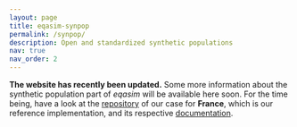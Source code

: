 ```yaml
---
layout: page
title: eqasim-synpop
permalink: /synpop/
description: Open and standardized synthetic populations
nav: true
nav_order: 2
---
```


**The website has recently been updated.** Some more information about the synthetic population part of *eqasim* will be available here soon. For the time being, have a look at the <a href="https://github.com/eqasim-org/ile-de-france">repository</a> of our case for **France**, which is our reference implementation, and its respective <a href="https://eqasim-org.github.io/ile-de-france/">documentation</a>.
